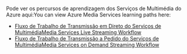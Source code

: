 <span data-ttu-id="14867-101">Pode ver os percursos de aprendizagem dos Serviços de Multimédia do Azure aqui:</span><span class="sxs-lookup"><span data-stu-id="14867-101">You can view Azure Media Services learning paths here:</span></span>

* [<span data-ttu-id="14867-102">Fluxo de Trabalho de Transmissão em Direto do Serviços de Multimédia</span><span class="sxs-lookup"><span data-stu-id="14867-102">Media Services Live Streaming Workflow</span></span>](https://azure.microsoft.com/documentation/learning-paths/media-services-streaming-live/)
* [<span data-ttu-id="14867-103">Fluxo de Trabalho de Transmissão a Pedido do Serviços de Multimédia</span><span class="sxs-lookup"><span data-stu-id="14867-103">Media Services on Demand Streaming Workflow</span></span>](https://azure.microsoft.com/documentation/learning-paths/media-services-streaming-on-demand/)
